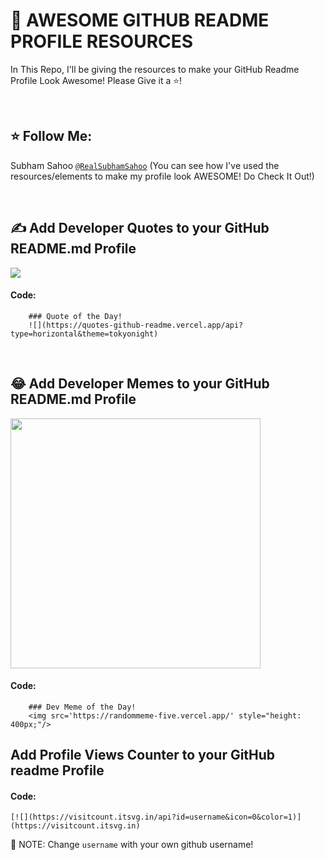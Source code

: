 # 🌟 AWESOME GITHUB README PROFILE RESOURCES
In This Repo, I'll be giving the resources to make your GitHub Readme Profile Look Awesome! Please Give it a ⭐!

<br>

## ⭐ Follow Me: 
Subham Sahoo [``@RealSubhamSahoo``](https://github.com/realsubhamsahoo/)
(You can see how I've used the resources/elements to make my profile look AWESOME! Do Check It Out!)

<br>

## ✍️ Add Developer Quotes to your GitHub README.md Profile
![](https://quotes-github-readme.vercel.app/api?type=horizontal&theme=tokyonight)

#### Code:
```
    ### Quote of the Day!
    ![](https://quotes-github-readme.vercel.app/api?type=horizontal&theme=tokyonight)
```
<br>

## 😂 Add Developer Memes to your GitHub README.md Profile
<img src='https://randommeme-five.vercel.app/' style="height: 400px;"/>

#### Code:
```
    ### Dev Meme of the Day!
    <img src='https://randommeme-five.vercel.app/' style="height: 400px;"/>
```

## Add Profile Views Counter to your GitHub readme Profile

#### Code:
```
[![](https://visitcount.itsvg.in/api?id=username&icon=0&color=1)](https://visitcount.itsvg.in)
```
🔴 NOTE: Change ``username`` with your own github username!
